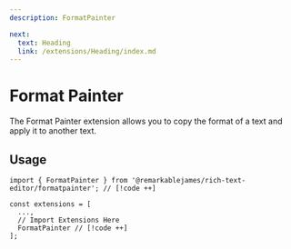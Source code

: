 ```yaml
---
description: FormatPainter

next:
  text: Heading
  link: /extensions/Heading/index.md
---
```


# Format Painter

The Format Painter extension allows you to copy the format of a text and apply it to another text.

## Usage

```tsx
import { FormatPainter } from '@remarkablejames/rich-text-editor/formatpainter'; // [!code ++]

const extensions = [
  ...,
  // Import Extensions Here
  FormatPainter // [!code ++]
];
```
